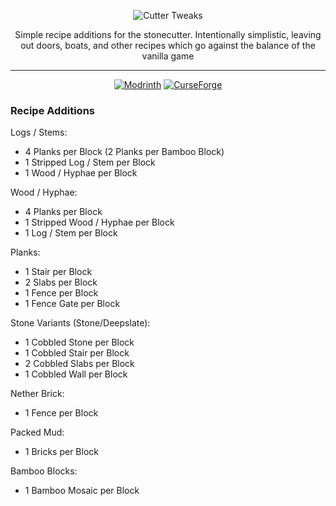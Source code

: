<center>

  ![Cutter Tweaks](https://github.com/garretlowe/cptns-datapack-collection/blob/master/CutterTweaks/pack.png?raw=true)

  Simple recipe additions for the stonecutter. Intentionally simplistic, leaving out doors, boats, and other recipes which go against the balance of the vanilla game

  ---

  [![Modrinth](https://img.shields.io/modrinth/dt/cutter-tweaks?logo=modrinth)](https://modrinth.com/datapack/cutter-tweaks)
  [![CurseForge](https://img.shields.io/curseforge/dt/826799?logo=curseforge)](https://curseforge.com/minecraft/texture-packs/cuttertweaks)
  
</center>

### Recipe Additions

Logs / Stems:

* 4 Planks per Block (2 Planks per Bamboo Block)
* 1 Stripped Log / Stem per Block
* 1 Wood / Hyphae per Block

Wood / Hyphae:

* 4 Planks per Block
* 1 Stripped Wood / Hyphae per Block
* 1 Log / Stem per Block

Planks:

* 1 Stair per Block
* 2 Slabs per Block
* 1 Fence per Block
* 1 Fence Gate per Block

Stone Variants (Stone/Deepslate):

* 1 Cobbled Stone per Block
* 1 Cobbled Stair per Block
* 2 Cobbled Slabs per Block
* 1 Cobbled Wall per Block

Nether Brick:

* 1 Fence per Block

Packed Mud:

* 1 Bricks per Block

Bamboo Blocks:

* 1 Bamboo Mosaic per Block
